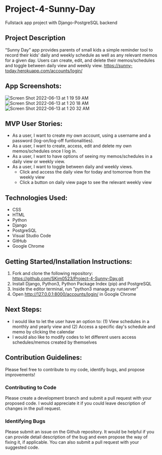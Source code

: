 # Project-4-Sunny-Day
Fullstack app project with Django-PostgreSQL backend

## Project Description
“Sunny Day” app provides parents of small kids a simple reminder tool to record their kids’ daily and weekly schedule as well as any relevant memos for a given day. Users can create, edit, and delete their memos/schedules and toggle between daily view and weekly view.
https://sunny-today.herokuapp.com/accounts/login/

## App Screenshots:
![Screen Shot 2022-06-13 at 1 19 59 AM](https://user-images.githubusercontent.com/79298250/173284978-00c90e48-000f-4033-ae39-6eaedbb8d69f.png)
![Screen Shot 2022-06-13 at 1 20 18 AM](https://user-images.githubusercontent.com/79298250/173284986-9cc799df-034b-48f9-85de-726fcee41968.png)
![Screen Shot 2022-06-13 at 1 20 32 AM](https://user-images.githubusercontent.com/79298250/173284993-f80c6b69-2c29-4e84-9cf4-d62f5135e879.png)

## MVP User Stories:
- As a user, I want to create my own account, using a username and a password (log-on/log-off funtionalities).
- As a user, I want to create, access, edit and delete my own memos/schedules once I log in.
- As a user, I want to have options of seeing my memos/schedules in a daily view or weekly view.
- As a user, I want to toggle between daily and weekly views.
	- Click and access the daily view for today and tomorrow from the weekly view
	- Click a button on daily view page to see the relevant weekly view

## Technologies Used:
-	CSS
-	HTML
-	Python
-	Django
-	PostgreSQL
-	Visual Studio Code
-	GitHub
-	Google Chrome

## Getting Started/Installation Instructions:
1. Fork and clone the following repository: https://github.com/SKim0523/Project-4-Sunny-Day.git
2. Install Django, Python3, Python Package Index (pip) and PostgreSQL
3. Inside the editor terminal, run "python3 manage.py runserver"
4. Open http://127.0.0.1:8000/accounts/login/ in Google Chrome

## Next Steps:
- I would like to let the user have an option to: (1) View schedules in a monthly and yearly view and (2) Access a specific day's schedule and memo by clicking the calendar
- I would also like to modify codes to let different users access schedules/memos created by themselves

## Contribution Guidelines:
Please feel free to contribute to my code, identify bugs, and propose improvements!
### Contributing to Code
Please create a development branch and submit a pull request with your proposed code. I would appreciate it if you could leave description of changes in the pull request.
### Identifying Bugs
Please submit an issue on the Github repository. It would be helpful if you can provide detail description of the bug and even propose the way of fixing it, if applicable. You can also submit a pull request with your suggested code.



